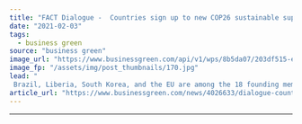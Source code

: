 ```yaml
---
title: "FACT Dialogue -  Countries sign up to new COP26 sustainable supply chain drive"
date: "2021-02-03"
tags: 
  - business green
source: "business green"
image_url: "https://www.businessgreen.com/api/v1/wps/8b5da07/203df515-ee7a-4a8d-ae73-6d9db8f52af6/5/iStock-115959126-185x114.jpg"
image_fp: "/assets/img/post_thumbnails/170.jpg"
lead: "
 Brazil, Liberia, South Korea, and the EU are among the 18 founding members of a new forestry protection coalition launched as part of the UK's COP26 preparations ..."
article_url: "https://www.businessgreen.com/news/4026633/dialogue-countries-sign-cop26-sustainable-supply-chain-drive"
---
```


---
